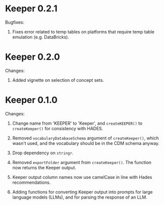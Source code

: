 Keeper 0.2.1
============

Bugfixes:

1. Fixes error related to temp tables on platforms that require temp table emulation (e.g. DataBricks).


Keeper 0.2.0
============

Changes:

1. Added vignette on selection of concept sets.


Keeper 0.1.0
============

Changes:

1. Change name from 'KEEPER' to 'Keeper', and `createKEEPER()` to `createKeeper()` for consistency with HADES.

2. Removed `vocabularyDatabaseSchema` argument of `createKeeper()`, which wasn't used, and the vocabulary should be in the CDM schema anyway.

3. Drop dependency on `stringr`.

4. Removed `exportFolder` argument from `createKeeper()`. The function now returns the Keeper output.

5. Keeper output column names now use camelCase in line with Hades recommendations.

6. Adding functions for converting Keeper output into prompts for large language models (LLMs), and for parsing the response of an LLM.
